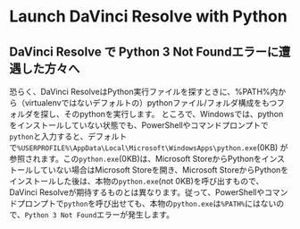 # Launch DaVinci Resolve with Python

## DaVinci Resolve で Python 3 Not Foundエラーに遭遇した方々へ

恐らく、DaVinci ResolveはPython実行ファイルを探すときに、%PATH%内から（virtualenvではないデフォルトの）pythonファイル/フォルダ構成をもつフォルダを探し、そのpythonを実行します。
ところで、Windowsでは、pythonをインストールしていない状態でも、PowerShellやコマンドプロンプトで`python`と入力すると、デフォルトで`%USERPROFILE%\AppData\Local\Microsoft\WindowsApps\python.exe`(0KB)
が参照されます。この`python.exe`(0KB)は、Microsoft StoreからPythonをインストールしていない場合はMicrosoft Storeを開き、Microsoft StoreからPythonをインストールした後は、本物の`python.exe`(not 0KB)を呼び出すもので、DaVinci Resolveが期待するものとは異なります。従って、PowerShellやコマンドプロンプトで`python`を呼び出せても、本物の`python.exe`は`%PATH%`にはないので、`Python 3 Not Found`エラーが発生します。
